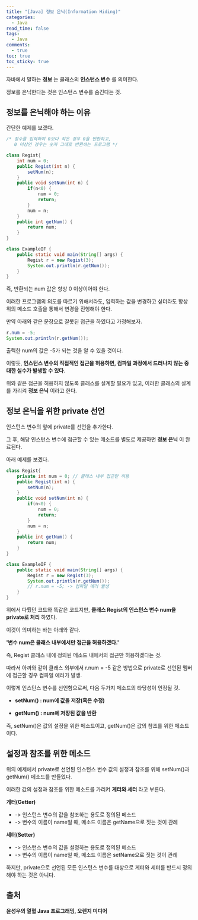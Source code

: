 ```yaml
---
title: "[Java] 정보 은닉(Information Hiding)"
categories:
  - Java
read_time: false
tags:
  - Java
comments:
  - true
toc: true
toc_sticky: true
---
```

자바에서 말하는 __정보__ 는 클래스의 __인스턴스 변수__ 를 의미한다.

정보를 은닉한다는 것은 인스턴스 변수를 숨긴다는 것.

## 정보를 은닉해야 하는 이유

간단한 예제를 보겠다.

```java
/* 정수를 입력하여 0보다 작은 경우 0을 반환하고,
   0 이상인 경우는 숫자 그대로 반환하는 프로그램 */

class Regist{
	int num = 0;
	public Regist(int n) {
		setNum(n);
	}
	public void setNum(int n) {
		if(n<0) {
			num = 0;
			return;
		}
		num = n; 
	}
	public int getNum() {
		return num;
	}
}

class ExampleIF {
	public static void main(String[] args) {
		Regist r = new Regist(3);
		System.out.println(r.getNum());
	}
}
```

즉, 반환되는 num 값은 항상 0 이상이어야 한다.

이러한 프로그램의 의도를 따르기 위해서라도, 입력하는 값을 변경하고 싶더라도 항상 위의 메소드 호출을 통해서 변경을 진행해야 한다.

만약 아래와 같은 문장으로 잘못된 접근을 하였다고 가정해보자.

```java
r.num = -5;
System.out.println(r.getNum());
```

출력한 num의 값은 -5가 되는 것을 알 수 있을 것이다.

이렇듯, __인스턴스 변수의 직접적인 접근을 허용하면, 컴파일 과정에서 드러나지 않는 중대한 실수가 발생할 수 있다__.

위와 같은 접근을 허용하지 않도록 클래스를 설계할 필요가 있고, 이러한 클래스의 설계를 가리켜 __정보 은닉__ 이라고 한다.

## 정보 은닉을 위한 private 선언

인스턴스 변수의 앞에 private를 선언을 추가한다.

그 후, 해당 인스턴스 변수에 접근할 수 있는 메소드를 별도로 제공하면 __정보 은닉__ 이 완료된다.

아래 예제를 보겠다.

```java
class Regist{
	private int num = 0; // 클래스 내부 접근만 허용
	public Regist(int n) {
		setNum(n);
	}
	public void setNum(int n) {
		if(n<0) {
			num = 0;
			return;
		}
		num = n; 
	}
	public int getNum() {
		return num;
	}
}

class ExampleIF {
	public static void main(String[] args) {
		Regist r = new Regist(3);
		System.out.println(r.getNum());
		// r.num = -5; -> 컴파일 에러 발생
	}
}
```

위에서 다뤘던 코드와 똑같은 코드지만, __클래스 Regist의 인스턴스 변수 num을 private로 처리__ 하였다.

이것이 의미하는 바는 아래와 같다.

__'변수 num은 클래스 내부에서만 접근을 허용하겠다.'__

즉, Regist 클래스 내에 정의된 메소드 내에서의 접근만 허용하겠다는 것.

따라서 아까와 같이 클래스 외부에서 r.num = -5 같은 방법으로 private로 선언된 멤버에 접근할 경우 컴파일 에러가 발생.

이렇게 인스턴스 변수를 선언함으로써, 다음 두가지 메소드의 타당성이 인정될 것.

* __setNum() : num에 값을 저장(혹은 수정)__

* __getNum() : num에 저장된 값을 반환__

즉, setNum()은 값의 설정을 위한 메소드이고, getNum()은 값의 참조를 위한 메소드이다.

## 설정과 참조를 위한 메소드

위의 예제에서 private로 선언된 인스턴스 변수 값의 설정과 참조를 위해 setNum()과 getNum() 메소드를 만들었다.

이러한 값의 설정과 참조를 위한 메소드를 가리켜 __게터와 세터__ 라고 부른다.

__게터(Getter)__
* -> 인스턴스 변수의 값을 참조하는 용도로 정의된 메소드
* -> 변수의 이름이 name일 때, 메소드 이름은 getName으로 짓는 것이 관례

__세터(Setter)__
* -> 인스턴스 변수의 값을 설정하는 용도로 정의된 메소드
* -> 변수의 이름이 name일 때, 메소드 이름은 setName으로 짓는 것이 관례

하지만, private으로 선언된 모든 인스턴스 변수를 대상으로 게터와 세터를 반드시 정의해야 하는 것은 아니다.

## 출처 
__윤성우의 열혈 Java 프로그래밍, 오렌지 미디어__